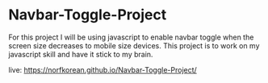 # Navbar-Toggle-Project

For this project I will be using javascript to enable navbar toggle when the screen size decreases to mobile size devices. This project is to work on my javascript skill and have it stick to my brain.

live: https://norfkorean.github.io/Navbar-Toggle-Project/